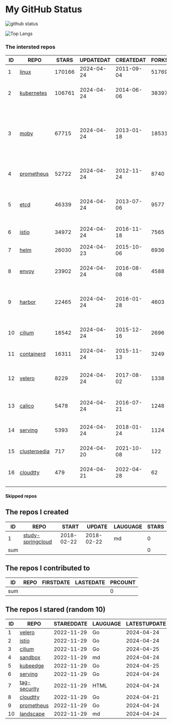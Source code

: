 # My GitHub Status

<img src="https://github-readme-stats-1.yihong0618.vercel.app/api?username=daoqingniu&show_icons=true&&&hide_title=true&count_private=true" alt="github status" />

![Top Langs](https://github-readme-stats-1.yihong0618.vercel.app/api/top-langs/?username=daoqingniu&layout=compact)

<!--START_SECTION:github_repos-->
### The intersted repos
| ID |                              REPO                               | STARS  | UPDATEDAT  | CREATEDAT  | FORKSCOUNT |                                                DESCRIPTIONS                                                |
|----|-----------------------------------------------------------------|--------|------------|------------|------------|------------------------------------------------------------------------------------------------------------|
|  1 | [linux](https://github.com/torvalds/linux)                      | 170166 | 2024-04-24 | 2011-09-04 |      51769 | Linux kernel source tree                                                                                   |
|  2 | [kubernetes](https://github.com/kubernetes/kubernetes)          | 106761 | 2024-04-24 | 2014-06-06 |      38397 | Production-Grade Container Scheduling and Management                                                       |
|  3 | [moby](https://github.com/moby/moby)                            |  67715 | 2024-04-24 | 2013-01-18 |      18531 | The Moby Project - a collaborative project for the container ecosystem to assemble container-based systems |
|  4 | [prometheus](https://github.com/prometheus/prometheus)          |  52722 | 2024-04-24 | 2012-11-24 |       8740 | The Prometheus monitoring system and time series database.                                                 |
|  5 | [etcd](https://github.com/etcd-io/etcd)                         |  46339 | 2024-04-24 | 2013-07-06 |       9577 | Distributed reliable key-value store for the most critical data of a distributed system                    |
|  6 | [istio](https://github.com/istio/istio)                         |  34972 | 2024-04-24 | 2016-11-18 |       7565 | Connect, secure, control, and observe services.                                                            |
|  7 | [helm](https://github.com/helm/helm)                            |  26030 | 2024-04-23 | 2015-10-06 |       6936 | The Kubernetes Package Manager                                                                             |
|  8 | [envoy](https://github.com/envoyproxy/envoy)                    |  23902 | 2024-04-24 | 2016-08-08 |       4588 | Cloud-native high-performance edge/middle/service proxy                                                    |
|  9 | [harbor](https://github.com/goharbor/harbor)                    |  22465 | 2024-04-24 | 2016-01-28 |       4603 | An open source trusted cloud native registry project that stores, signs, and scans content.                |
| 10 | [cilium](https://github.com/cilium/cilium)                      |  18542 | 2024-04-24 | 2015-12-16 |       2696 | eBPF-based Networking, Security, and Observability                                                         |
| 11 | [containerd](https://github.com/containerd/containerd)          |  16311 | 2024-04-24 | 2015-11-13 |       3249 | An open and reliable container runtime                                                                     |
| 12 | [velero](https://github.com/vmware-tanzu/velero)                |   8229 | 2024-04-24 | 2017-08-02 |       1338 | Backup and migrate Kubernetes applications and their persistent volumes                                    |
| 13 | [calico](https://github.com/projectcalico/calico)               |   5478 | 2024-04-24 | 2016-07-21 |       1248 | Cloud native networking and network security                                                               |
| 14 | [serving](https://github.com/knative/serving)                   |   5393 | 2024-04-24 | 2018-01-24 |       1124 | Kubernetes-based, scale-to-zero, request-driven compute                                                    |
| 15 | [clusterpedia](https://github.com/clusterpedia-io/clusterpedia) |    717 | 2024-04-20 | 2021-10-08 |        122 | The Encyclopedia of Kubernetes clusters                                                                    |
| 16 | [cloudtty](https://github.com/cloudtty/cloudtty)                |    479 | 2024-04-21 | 2022-04-28 |         62 | A Friendly Kubernetes CloudShell (Web Terminal) !                                                          |



#### Skipped repos
<!--END_SECTION:github_repos-->

<!--START_SECTION:my_github-->
## The repos I created
| ID  |                                 REPO                                 |   START    |   UPDATE   | LAUGUAGE | STARS |
|-----|----------------------------------------------------------------------|------------|------------|----------|-------|
|   1 | [study-springcloud](https://github.com/daoqingniu/study-springcloud) | 2018-02-22 | 2018-02-22 | md       |     0 |
| sum |                                                                      |            |            |          |     0 |

## The repos I contributed to
| ID  | REPO | FIRSTDATE | LASTEDATE | PRCOUNT |
|-----|------|-----------|-----------|---------|
| sum |      |           |           |       0 |

## The repos I stared (random 10)
| ID |                          REPO                          | STAREDDATE | LAUGUAGE | LATESTUPDATE |
|----|--------------------------------------------------------|------------|----------|--------------|
|  1 | [velero](https://github.com/vmware-tanzu/velero)       | 2022-11-29 | Go       | 2024-04-24   |
|  2 | [istio](https://github.com/istio/istio)                | 2022-11-29 | Go       | 2024-04-24   |
|  3 | [cilium](https://github.com/cilium/cilium)             | 2022-11-29 | Go       | 2024-04-25   |
|  4 | [sandbox](https://github.com/cncf/sandbox)             | 2022-11-29 | md       | 2024-04-24   |
|  5 | [kubeedge](https://github.com/kubeedge/kubeedge)       | 2022-11-29 | Go       | 2024-04-25   |
|  6 | [serving](https://github.com/knative/serving)          | 2022-11-29 | Go       | 2024-04-24   |
|  7 | [tag-security](https://github.com/cncf/tag-security)   | 2022-11-29 | HTML     | 2024-04-24   |
|  8 | [cloudtty](https://github.com/cloudtty/cloudtty)       | 2022-11-29 | Go       | 2024-04-21   |
|  9 | [prometheus](https://github.com/prometheus/prometheus) | 2022-11-29 | Go       | 2024-04-24   |
| 10 | [landscape](https://github.com/cncf/landscape)         | 2022-11-29 | md       | 2024-04-24   |

<!--END_SECTION:my_github-->
